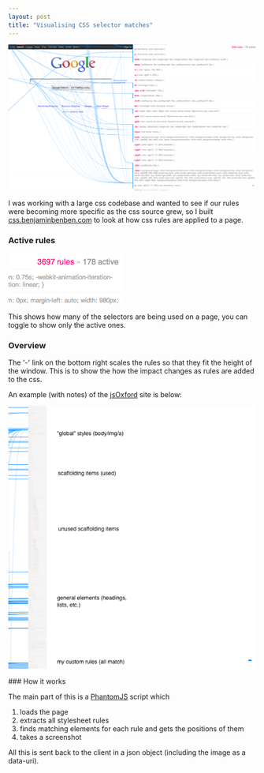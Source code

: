 ```yaml
---
layout: post
title: "Visualising CSS selector matches"
---
```


<a href="http://css.benjaminbenben.com/?url=http%3A%2F%2Fgoogle.co.uk"><img src="/img/wtcss-google.png" /></a>

<p class="lead">I was working with a large css codebase and wanted to see if our rules were becoming more specific as the css source grew, so I built <a href="http://css.benjaminbenben.com">css.benjaminbenben.com</a> to look at how css rules are applied to a page.</p>

### Active rules

<img src="/img/wtcss-active.png" />

This shows how many of the selectors are being used on a page, you can toggle to show only the active ones.

### Overview

The '-' link on the bottom right scales the rules so that they fit the height of the window.  This is to show the how the impact changes as rules are added to the css.

An example (with notes) of the [jsOxford](http://jsoxford.com) site is below:

<img src="/img/wtcss-over.png" />

### How it works

The main part of this is a [PhantomJS](http://phantomjs.org/) script which
1. loads the page
2. extracts all stylesheet rules
3. finds matching elements for each rule and gets the positions of them
4. takes a screenshot

All this is sent back to the client in a json object (including the image as a data-uri).
